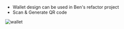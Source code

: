 - Wallet design can be used in Ben's refactor project
- Scan & Generate QR code

![wallet](https://user-images.githubusercontent.com/35472724/111081750-36619080-84db-11eb-8337-cc3f82a61d63.jpeg)
